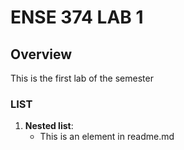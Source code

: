 # ENSE 374 LAB 1

## Overview
This is the first lab of the semester

### LIST
1. **Nested list**: 
   - This is an element in readme.md

